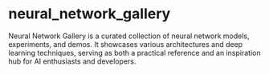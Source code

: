 # neural_network_gallery
Neural Network Gallery is a curated collection of neural network models, experiments, and demos. It showcases various architectures and deep learning techniques, serving as both a practical reference and an inspiration hub for AI enthusiasts and developers.
